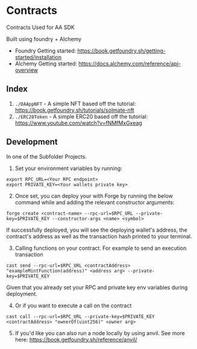 # Contracts

Contracts Used for AA SDK

Built using foundry + Alchemy

- Foundry Getting started: https://book.getfoundry.sh/getting-started/installation
- Alchemy Getting started: https://docs.alchemy.com/reference/api-overview

## Index

1. `./DAAppNFT` - A simple NFT based off the tutorial: https://book.getfoundry.sh/tutorials/solmate-nft
2. `./ERC20Token` - A simple ERC20 based off the tutorial: https://www.youtube.com/watch?v=fNMfMxGxeag

## Development

In one of the Subfolder Projects.

1. Set your environment variables by running:

```
export RPC_URL=<Your RPC endpoint>
export PRIVATE_KEY=<Your wallets private key>
```

2. Once set, you can deploy your with Forge by running the below command while and adding the relevant constructor arguments:

```
forge create <contract-name> --rpc-url=$RPC_URL --private-key=$PRIVATE_KEY --constructor-args <name> <symbol>
```

If successfully deployed, you will see the deploying wallet's address, the contract's address as well as the transaction hash printed to your terminal.

3. Calling functions on your contract. For example to send an execution transaction

```
cast send --rpc-url=$RPC_URL <contractAddress>  "exampleMintFunction(address)" <address arg> --private-key=$PRIVATE_KEY
```

Given that you already set your RPC and private key env variables during deployment.

4. Or if you want to execute a call on the contract

```
cast call --rpc-url=$RPC_URL --private-key=$PRIVATE_KEY <contractAddress> "ownerOf(uint256)" <owner arg>
```

5. If you'd like you can also run a node locally by using anvil. See more here: https://book.getfoundry.sh/reference/anvil/
